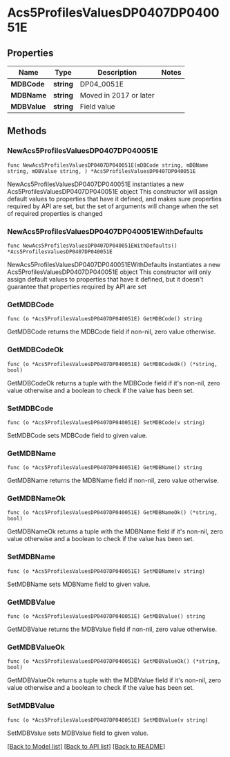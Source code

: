 # Acs5ProfilesValuesDP0407DP040051E

## Properties

Name | Type | Description | Notes
------------ | ------------- | ------------- | -------------
**MDBCode** | **string** | DP04_0051E | 
**MDBName** | **string** | Moved in 2017 or later | 
**MDBValue** | **string** | Field value | 

## Methods

### NewAcs5ProfilesValuesDP0407DP040051E

`func NewAcs5ProfilesValuesDP0407DP040051E(mDBCode string, mDBName string, mDBValue string, ) *Acs5ProfilesValuesDP0407DP040051E`

NewAcs5ProfilesValuesDP0407DP040051E instantiates a new Acs5ProfilesValuesDP0407DP040051E object
This constructor will assign default values to properties that have it defined,
and makes sure properties required by API are set, but the set of arguments
will change when the set of required properties is changed

### NewAcs5ProfilesValuesDP0407DP040051EWithDefaults

`func NewAcs5ProfilesValuesDP0407DP040051EWithDefaults() *Acs5ProfilesValuesDP0407DP040051E`

NewAcs5ProfilesValuesDP0407DP040051EWithDefaults instantiates a new Acs5ProfilesValuesDP0407DP040051E object
This constructor will only assign default values to properties that have it defined,
but it doesn't guarantee that properties required by API are set

### GetMDBCode

`func (o *Acs5ProfilesValuesDP0407DP040051E) GetMDBCode() string`

GetMDBCode returns the MDBCode field if non-nil, zero value otherwise.

### GetMDBCodeOk

`func (o *Acs5ProfilesValuesDP0407DP040051E) GetMDBCodeOk() (*string, bool)`

GetMDBCodeOk returns a tuple with the MDBCode field if it's non-nil, zero value otherwise
and a boolean to check if the value has been set.

### SetMDBCode

`func (o *Acs5ProfilesValuesDP0407DP040051E) SetMDBCode(v string)`

SetMDBCode sets MDBCode field to given value.


### GetMDBName

`func (o *Acs5ProfilesValuesDP0407DP040051E) GetMDBName() string`

GetMDBName returns the MDBName field if non-nil, zero value otherwise.

### GetMDBNameOk

`func (o *Acs5ProfilesValuesDP0407DP040051E) GetMDBNameOk() (*string, bool)`

GetMDBNameOk returns a tuple with the MDBName field if it's non-nil, zero value otherwise
and a boolean to check if the value has been set.

### SetMDBName

`func (o *Acs5ProfilesValuesDP0407DP040051E) SetMDBName(v string)`

SetMDBName sets MDBName field to given value.


### GetMDBValue

`func (o *Acs5ProfilesValuesDP0407DP040051E) GetMDBValue() string`

GetMDBValue returns the MDBValue field if non-nil, zero value otherwise.

### GetMDBValueOk

`func (o *Acs5ProfilesValuesDP0407DP040051E) GetMDBValueOk() (*string, bool)`

GetMDBValueOk returns a tuple with the MDBValue field if it's non-nil, zero value otherwise
and a boolean to check if the value has been set.

### SetMDBValue

`func (o *Acs5ProfilesValuesDP0407DP040051E) SetMDBValue(v string)`

SetMDBValue sets MDBValue field to given value.



[[Back to Model list]](../README.md#documentation-for-models) [[Back to API list]](../README.md#documentation-for-api-endpoints) [[Back to README]](../README.md)


